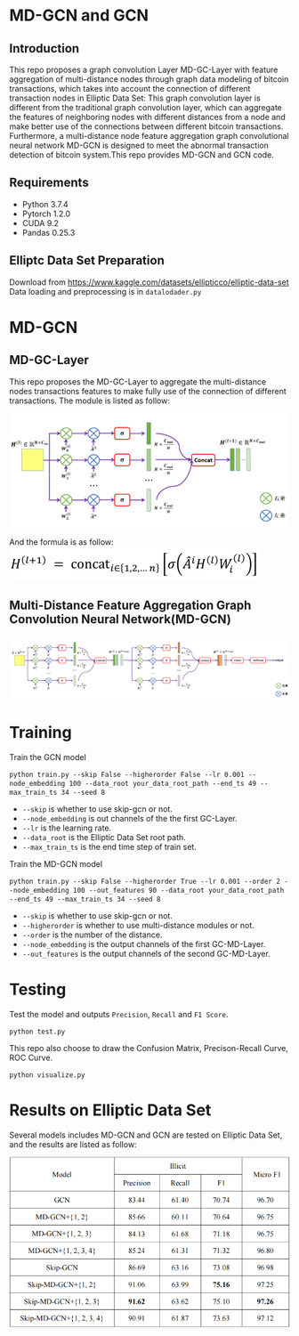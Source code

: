 # MD-GCN and GCN

## Introduction
This repo proposes a graph convolution Layer MD-GC-Layer with feature aggregation of multi-distance nodes through graph data modeling of bitcoin transactions,  which takes into account the connection of different transaction nodes in Elliptic Data Set: This graph convolution layer is different from the traditional graph convolution layer, which can aggregate the features of neighboring nodes with different distances from a node and make better use of the connections between different bitcoin transactions. Furthermore, a multi-distance node feature aggregation graph convolutional neural network MD-GCN is designed to meet the abnormal transaction detection of bitcoin system.This repo provides MD-GCN and GCN code.

## Requirements
* Python 3.7.4
* Pytorch 1.2.0
* CUDA 9.2
* Pandas 0.25.3

## Elliptc Data Set Preparation
  Download from https://www.kaggle.com/datasets/ellipticco/elliptic-data-set   
Data loading and preprocessing is in `datalodader.py`

# MD-GCN
## MD-GC-Layer
This repo proposes the MD-GC-Layer to aggregate the multi-distance nodes transactions features to make fully use of the connection of different transactions. The module is listed as follow:  
  
![MD-GC-Layer](figures/MD-GC-Layer.png)  
  
And the formula is as follow:  
![Formula](figures/formula.png)

## Multi-Distance Feature Aggregation Graph Convolution Neural Network(MD-GCN)  
  
![MD-GCN](figures/MD-GCN.png)


# Training
Train the GCN model 
```
python train.py --skip False --higherorder False --lr 0.001 --node_embedding 100 --data_root your_data_root_path --end_ts 49 --max_train_ts 34 --seed 8
```
* `--skip` is whether to use skip-gcn or not.
* `--node_embedding` is out channels of the the first GC-Layer.
* `--lr` is the learning rate.
* `--data_root` is the Elliptic Data Set root path.
* `--max_train_ts` is the end time step of train set.

Train the MD-GCN model
```
python train.py --skip False --higherorder True --lr 0.001 --order 2 --node_embedding 100 --out_features 90 --data_root your_data_root_path --end_ts 49 --max_train_ts 34 --seed 8
```
* `--skip` is whether to use skip-gcn or not.
* `--higherorder` is whether to use multi-distance modules or not.
* `--order` is the number of the distance.
* `--node_embedding` is the output channels of the first GC-MD-Layer.
* `--out_features` is the output channels of the second GC-MD-Layer.

# Testing
Test the model and outputs `Precision`, `Recall` and `F1 Score`. 
```
python test.py
```
This repo also choose to draw the Confusion Matrix, Precison-Recall Curve, ROC Curve.
```
python visualize.py
```

# Results on Elliptic Data Set
Several models includes MD-GCN and GCN are tested on Elliptic Data Set, and the results are listed as follow:  
  

![Elliptic Data Set](figures/results.png)
